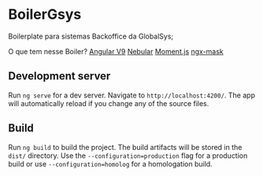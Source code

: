 # BoilerGsys

Boilerplate para sistemas Backoffice da GlobalSys;

O que tem nesse Boiler?
[Angular V9](https://angular.io/docs)
[Nebular](https://akveo.github.io/nebular/docs/getting-started/what-is-nebular#what-is-nebular)
[Moment.js](https://momentjs.com/docs/)
[ngx-mask](https://www.npmjs.com/package/ngx-mask)

## Development server

Run `ng serve` for a dev server. Navigate to `http://localhost:4200/`. The app will automatically reload if you change any of the source files.

## Build

Run `ng build` to build the project. The build artifacts will be stored in the `dist/` directory. Use the `--configuration=production` flag for a production build or use `--configuration=homolog` for a homologation build.